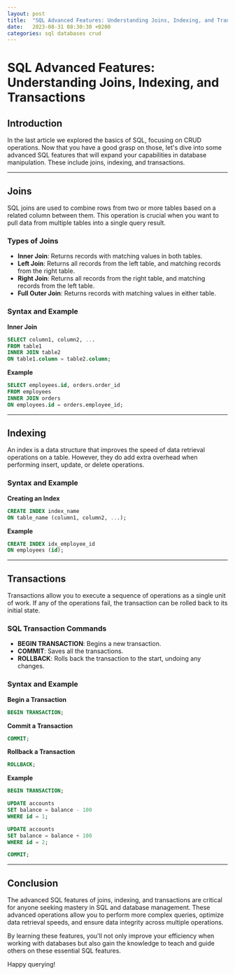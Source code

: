 ```yaml
---
layout: post
title:  "SQL Advanced Features: Understanding Joins, Indexing, and Transactions"
date:   2023-08-31 08:30:30 +0200
categories: sql databases crud
---
```


# SQL Advanced Features: Understanding Joins, Indexing, and Transactions

## Introduction

In the last article we explored the basics of SQL, focusing on CRUD operations. Now that you have a good grasp on those, let's dive into some advanced SQL features that will expand your capabilities in database manipulation. These include joins, indexing, and transactions.

---

## Joins

SQL joins are used to combine rows from two or more tables based on a related column between them. This operation is crucial when you want to pull data from multiple tables into a single query result.

### Types of Joins

- **Inner Join**: Returns records with matching values in both tables.
- **Left Join**: Returns all records from the left table, and matching records from the right table.
- **Right Join**: Returns all records from the right table, and matching records from the left table.
- **Full Outer Join**: Returns records with matching values in either table.

### Syntax and Example

**Inner Join**

```sql
SELECT column1, column2, ...
FROM table1
INNER JOIN table2
ON table1.column = table2.column;
```

**Example**

```sql
SELECT employees.id, orders.order_id
FROM employees
INNER JOIN orders
ON employees.id = orders.employee_id;
```

---

## Indexing

An index is a data structure that improves the speed of data retrieval operations on a table. However, they do add extra overhead when performing insert, update, or delete operations.

### Syntax and Example

**Creating an Index**

```sql
CREATE INDEX index_name
ON table_name (column1, column2, ...);
```

**Example**

```sql
CREATE INDEX idx_employee_id
ON employees (id);
```

---

## Transactions

Transactions allow you to execute a sequence of operations as a single unit of work. If any of the operations fail, the transaction can be rolled back to its initial state.

### SQL Transaction Commands

- **BEGIN TRANSACTION**: Begins a new transaction.
- **COMMIT**: Saves all the transactions.
- **ROLLBACK**: Rolls back the transaction to the start, undoing any changes.

### Syntax and Example

**Begin a Transaction**

```sql
BEGIN TRANSACTION;
```

**Commit a Transaction**

```sql
COMMIT;
```

**Rollback a Transaction**

```sql
ROLLBACK;
```

**Example**

```sql
BEGIN TRANSACTION;

UPDATE accounts
SET balance = balance - 100
WHERE id = 1;

UPDATE accounts
SET balance = balance + 100
WHERE id = 2;

COMMIT;
```

---

## Conclusion

The advanced SQL features of joins, indexing, and transactions are critical for anyone seeking mastery in SQL and database management. These advanced operations allow you to perform more complex queries, optimize data retrieval speeds, and ensure data integrity across multiple operations.

By learning these features, you'll not only improve your efficiency when working with databases but also gain the knowledge to teach and guide others on these essential SQL features.

Happy querying!
